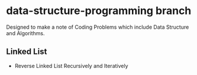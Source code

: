 # data-structure-programming branch

Designed to make a note of Coding Problems which include Data Structure and Algorithms.

## Linked List
* Reverse Linked List Recursively and Iteratively
